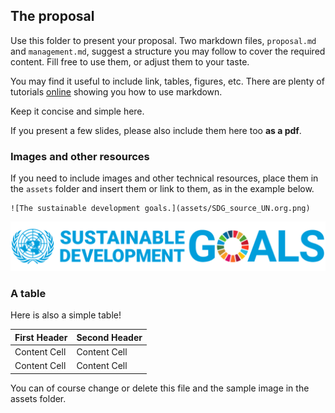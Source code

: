 ## The proposal

Use this folder to present your proposal. Two markdown files, `proposal.md` and `management.md`, suggest a structure you may follow to cover the required content. Fill free to use them, or adjust them to your taste.

You may find it useful to include link, tables, figures, etc. There are plenty of tutorials [online](https://docs.github.com/en/get-started/writing-on-github/getting-started-with-writing-and-formatting-on-github/basic-writing-and-formatting-syntax) showing you how to use markdown.

Keep it concise and simple here.

If you present a few slides, please also include them here too **as a pdf**.



### Images and other resources

If you need to include images and other technical resources, place them in the `assets` folder and insert them or link to them, as in the example below.

```
![The sustainable development goals.](assets/SDG_source_UN.org.png)
```

![The sustainable development goals.](assets/SDG_source_UN.org.png)


### A table

Here is also a simple table!

| First Header  | Second Header |
| ------------- | ------------- |
| Content Cell  | Content Cell  |
| Content Cell  | Content Cell  |


You can of course change or delete this file and the sample image in the assets folder.
